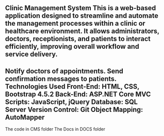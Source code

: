 Clinic Management System
This is a web-based application designed to streamline and automate the management processes within a clinic or healthcare environment. It allows administrators, doctors, receptionists, and patients to interact efficiently, improving overall workflow and service delivery.
-------------------------------------------------------------------------------------------------------------------------------------------------------------------------------------------------------------------------------------
Notify doctors of appointments.
Send confirmation messages to patients.
Technologies Used
Front-End: HTML, CSS, Bootstrap 4.5.2
Back-End: ASP.NET Core MVC
Scripts: JavaScript, jQuery
Database: SQL Server
Version Control: Git
Object Mapping: AutoMapper
---------------------------------------------------------------------------------------------------------------------------------------------------------------------------------------------------------------------------------------
The code in CMS folder 
The Docs in DOCS folder
